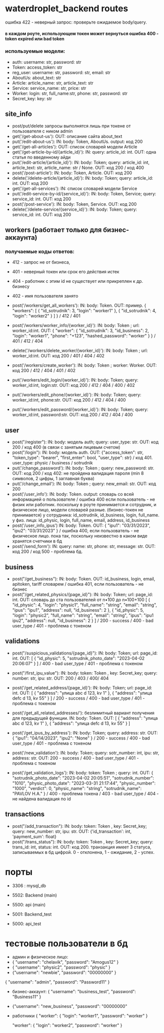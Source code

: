 # waterdroplet_backend routes
ошибка 422 - неверный запрос: проверьте ожидаемое body/query.
#### в каждом роуте, использующем токен может вернуться ошибка 400 - token expired или bad token

### используемые модели:
- auth: username: str, password: str
- Token: access_token: str
- reg_user: username: str, password: str, email: str
- AboutUs: about_text: str
- Article: article_name: str, article_text: str
- Service: service_name: str, price: str
- Worker: login: str, full_name:str, phone: str, password: str
- Secret_key: key: str

## site_info 
- post/put/delete запросы выполнятся лишь при токене от пользователя с ником admin
- get('/get-about-us'): OUT: описание сайта about_text 
- put('/edit-about-us'): IN: body: Token, AboutUs. output: код 200
- get('/get-all-articles'): OUT: список словарей модели Article
- get('/get-article-by-id/{article_id}'): IN: query: article_id: int. OUT: одна статья по введенному айди
- put('/edit-article/{article_id}'): IN: body: Token; query: article_id: int, article_text: str, article_name: str / None. OUT: код 200 / код 400
- post('/post-article'): IN: body: Token, Article. OUT: код 200
- delete('/delete-article/{article_id}'): IN: body: Token; query: article_id: int. OUT: код 200
- get('/get-all-services'): IN: список словарей модели Service
- put('/edit-service-by-id/{service_id}'): IN: body: Token, Service; query: service_id: int. OUT: код 200
- post('/post-service'): IN: body: Token, Service. OUT: код 200
- delete('/delete-service/{service_id}'): IN: body: Token; query: service_id: int. OUT: код 200


## workers (работает только для бизнес-аккаунта)
### получаемые коды ответов: 
- 412 - запрос не от бизнеса, 
- 401 - неверный токен или срок его действия истек
- 404 - работник с этим id не существует или прикреплен к др. бизнесу 
- 402 - имя пользователя занято

- post('/workers/get_all_workers'): IN: body: Token. OUT: пример. {
  "workers": [
    {
      "id_sotrudnik": 3,
      "login": "worker1"
    },
    {
      "id_sotrudnik": 4,
      "login": "worker2"
    }
  ]
} / 412 / 401 
- post('/workers/worker_info/{worker_id}'): IN: body: Token ; url: worker_id:int. 
OUT: {
  "worker": {
    "id_sotrudnik": 3,
    "id_business": 2,
    "login": "worker1",
    "phone": "+123",
    "hashed_password": "worker"
  }
} / 401 / 412 / 404
- delete('/workers/delete_worker/{worker_id}'): IN: body: Token ; url: worker_id:int.
 OUT: код 200 / 401 / 404 / 402
- post('/workers/create_worker'): IN: body: Token ; worker: Worker. OUT: 
 код 200 / 412 / 404 / 401 / 402
- put('/workers/edit_login/{worker_id}'): IN: body: Token; query: worker_id:int, login:str. OUT:
 код 200 / 412 / 404 / 400 / 402
- put('/workers/edit_phone/{worker_id}'): IN: body: Token; query: worker_id:int, phone:str. OUT:
 код 200 / 412 / 404 / 400 
- put('/workers/edit_password/{worker_id}'): IN: body: Token; query: worker_id:int, password:str. OUT:
 код 200 / 412 / 404 / 400 

## user
- post("/register"): IN: body: модель auth; query: user_type: str. OUT: код 200 / код 400 (в связи с занятым лицевым счетом)
- post("/login"): IN: body: модель auth. OUT: {"access_token": str, "token_type": "bearer", "first_enter": bool, "user_type": str} / код 401. user_type: physic / business / sotrudnik
- put('/change_password'): IN: body: Token ; query: new_password: str. OUT: код 200 / код 402: не пройдена валидация пароля (min 8 символов, 2 цифры, 1 заглавная буква)
- put('/change_email'): IN: body: Token ; query: new_email: str. OUT: код 200
- post('/user_info'): IN: body: Token. output: словарь со всей информацией о пользователе / ошибка 400 если пользователь - не физик или работник. поскольку в роуте
принимается и сотрудник, и физическое лицо, модели словарей разные. (бизнес-токен не принимается)
у сотрудника: id_sotrudnik, id_business, login, full_name.
у физ. лица: id_physic, login, full_name, email, address, id_business
- post('/user_info_ipus') IN: body: Token. OUT: {
  "ipu1": "03/31/2023",
  "ipu2": "03/31/2023"
} / ошибка 400, если пользователь - не физическое лицо. пока так, поскольку неизвестно в каком виде хранятся счетчики в бд
- post('/send_form'): IN: query: name: str, phone: str, message: str. OUT: код 200 / код 500 - проблема бд.

## business
- post("/get_business"): IN: body: Token. OUT: id_business, login, email, apitoken, tariff словарем / ошибка 401, если пользователь - не бизнес
- post("/get_related_physics/{page_id}"): IN: body: Token; url: page_id: int. OUT: словарь до ста пользователей от n•100 до n•100+100
[
    {
      "id_physic": 4,
      "login": "physic1",
      "full_name": "string",
      "email": "string",
      "ipus": "ipu1",
      "address": null,
      "id_business": 2
    },
    {
      "id_physic": 5,
      "login": "physic2",
      "full_name": "string",
      "email": "string",
      "ipus": "ipu1 ipu2",
      "address": null,
      "id_business": 2
    }
  ] / 200 - success / 400 - bad user_type / 401 - проблема с токеном


## validations
- post("/suspicious_validations/{page_id}"): IN: body: Token; url: page_id: int. OUT: [
  {
    "id_physic": 5,
    "sotrudnik_photo_date": "2023-04-02 20:06:07"
  }
] / 400 - bad user_type /
401 - проблема с токеном
- post("/first_ipu_value"): IN: body: token: Token , key: Secret_key; query: number: str, ipu: str. OUT: 200 / 403 / 400/ 404

- post('/get_related_address/{page_id}'): IN: body: Token; url: page_id: int. OUT: [
  {
    "address": "улица abc d 123, kv 1"
  },
  {
    "address": "улица defc d 13, kv 55"
  }
] / 200 - success / 400 - bad user_type /
401 - проблема с токеном

- post('/get_all_related_addresses/'): безлимитный вариант получения для предыдущей функции.
IN: body: Token. OUT: [
  {
    "address": "улица abc d 123, kv 1"
  },
  {
    "address": "улица defc d 13, kv 55"
  }
]


- post('/get_ipus_by_address'): IN: body: Token; query: address: str. OUT: {
  "ipu1": "04/14/2023",
  "ipu2": "None"
} / 200 - success / 400 - bad user_type /
401 - проблема с токеном

- post('/new_validation'): IN: body: Token; query: sotr_number: int, ipu: str, address: str. OUT: 200 - success / 400 - bad user_type /
401 - проблема с токеном
- post('/get_validation_logs'): IN: body: token: Token ; query: int. OUT: 
{
  "sotrudnik_photo_date": "2023-04-02 20:05:51",
  "sotrudnik_number": "1010",
  "physic_photo_date": "2023-03-31 21:17:44",
  "physic_number": "1000",
  "verdict": 0,
  "physic_name": "string",
  "sotrudnik_name": "PAVLOV H.A."
} / 400 - проблема токена / 403 - bad user_type / 404 - не найдена валидация по id

## transactions
- post("/add_transaction"): IN: body:  token: Token , key: Secret_key; query: new_number: str, ipu: str. OUT: {'id_transaction': int, 'payment_sum': float}
- post("/trans_status"): IN: body: token: Token , key: Secret_key; query: trans_id: int, status: int. OUT: код 200.
транзакция имеет 3 статуса, записываемых в бд цифрой. 0 - отклонена, 1 - ожидание, 2 - успех.


# порты
- 3306 : mysql_db

- 5502: Backend (main)
- 5500: api (main)

- 5001: Backend_test
- 5000: api_test


# тестовые пользователи в бд
- админ и физическое лицо:
- {
  "username": "chelavik",
  "password": "Amogus12"
}
- {
  "username": "physic2",
  "password": "physic"
}
- {"username": "newbie",
  "password": "00000000"
}

{
  "username": "admin",
  "password": "Password11"
}
- бизнес-аккаунт:
{
  "username": "business_test",
  "password": "Business11"
}
- {"username": "new_business",
  "password": "00000000"




- работники
{
  "worker": {
    "login": "worker1",
    "password": "worker"
  }

  "worker": {
    "login": "worker2",
    "password": "worker"
  }